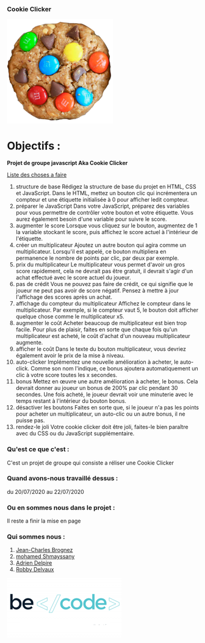 ### Cookie Clicker 

![Cookie](assets/img/cookie.png)
# Objectifs :

**Projet de groupe javascript Aka Cookie Clicker**

[Liste des choses a faire](https://github.com/becodeorg/CRL-Woods-3.21/blob/master/LearningPath/02.The-Hill/11.Javascript/03.JS-Challenges/cookie-clicker/README.md)

1.  structure de base Rédigez la structure de base du projet en HTML, CSS et JavaScript. Dans le HTML, mettez un bouton clic qui incrémentera un compteur et une étiquette initialisée à 0 pour afficher ledit compteur.
2. préparer le JavaScript Dans votre JavaScript, préparez des variables pour vous permettre de contrôler votre bouton et votre étiquette. Vous aurez également besoin d'une variable pour suivre le score.
3.  augmenter le score Lorsque vous cliquez sur le bouton, augmentez de 1 la variable stockant le score, puis affichez le score actuel à l'intérieur de l'étiquette.
4.  créer un multiplicateur Ajoutez un autre bouton qui agira comme un multiplicateur. Lorsqu'il est appelé, ce bouton multipliera en permanence le nombre de points par clic, par deux par exemple.
5.  prix du multiplicateur Le multiplicateur vous permet d'avoir un gros score rapidement, cela ne devrait pas être gratuit, il devrait s'agir d'un achat effectué avec le score actuel du joueur.
6. pas de crédit Vous ne pouvez pas faire de crédit, ce qui signifie que le joueur ne peut pas avoir de score négatif. Pensez à mettre à jour l'affichage des scores après un achat.
7. affichage du compteur du multiplicateur Affichez le compteur dans le multiplicateur. Par exemple, si le compteur vaut 5, le bouton doit afficher quelque chose comme le multiplicateur x5.
8. augmenter le coût Acheter beaucoup de multiplicateur est bien trop facile. Pour plus de plaisir, faites en sorte que chaque fois qu'un multiplicateur est acheté, le coût d'achat d'un nouveau multiplicateur augmente.
9. afficher le coût Dans le texte du bouton multiplicateur, vous devriez également avoir le prix de la mise à niveau.
10. auto-clicker Implémentez une nouvelle amélioration à acheter, le auto-click. Comme son nom l'indique, ce bonus ajoutera automatiquement un clic à votre score toutes les x secondes.
11. bonus Mettez en œuvre une autre amélioration à acheter, le bonus. Cela devrait donner au joueur un bonus de 200% par clic pendant 30 secondes. Une fois acheté, le joueur devrait voir une minuterie avec le temps restant à l'intérieur du bouton bonus.
12. désactiver les boutons Faites en sorte que, si le joueur n'a pas les points pour acheter un multiplicateur, un auto-clic ou un autre bonus, il ne puisse pas.
13. rendez-le joli Votre cookie clicker doit être joli, faites-le bien paraître avec du CSS ou du JavaScript supplémentaire.


### Qu'est ce que c'est :

C'est un projet de groupe qui consiste a réliser une Cookie Clicker 

### Quand avons-nous travaillé dessus :

du 20/07/2020 au 22/07/2020

### Ou en sommes nous dans le projet :

Il reste a finir la mise en page  

### Qui sommes nous  :

1. [Jean-Charles Brognez](https://github.com/jcbrognez)
2. [mohamed Shmayssany](https://github.com/M-Shmayssany)
3. [Adrien Delpire](https://github.com/osimers1)
4. [Robby Delvaux](https://github.com/Delvaux1986) 


![Becode_logo](assets/img/becode.png)

